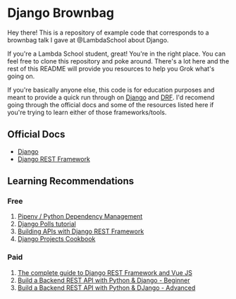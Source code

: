 # Django Brownbag

Hey there! This is a repository of example code that corresponds to a brownbag talk I gave at @LambdaSchool about Django.

If you're a Lambda School student, great! You're in the right place. You can feel free to clone this repository and poke around. There's a lot here and the rest of this README will provide you resources to help you Grok what's going on.

If you're basically anyone else, this code is for education purposes and meant to provide a quick run through on [Django](https://wwwdjangoproject.com) and [DRF](https://www.django-rest-framework.org/). I'd recomend going through the official docs and some of the resources listed here if you're trying to learn either of those frameworks/tools.

## Official Docs

- [Django](https://docs.djangoproject.com/en/2.2/)
- [Django REST Framework](https://www.django-rest-framework.org/)

## Learning Recommendations

### Free

1. [Pipenv / Python Dependency Management](https://realpython.com/pipenv-guide/)
2. [Django Polls tutorial](https://docs.djangoproject.com/en/2.2/intro/)
3. [Building APIs with Django REST Framework](https://books.agiliq.com/projects/django-api-polls-tutorial/en/latest/)
4. [Django Projects Cookbook](https://books.agiliq.com/projects/djenofdjango/en/latest/)

### Paid

1. [The complete guide to Django REST Framework and Vue JS](https://www.udemy.com/share/1014GsAkcSdlZSRQ==/?xref=E0AfeFlaRXwLB1wuMREcKFQXdDIGAwcpEw==)
2. [Build a Backend REST API with Python & Django - Beginner](https://www.udemy.com/share/1004R0AkcSdlZSRQ==/?xref=E0AfeFlaRXwLB1wuMREcKFQXdDIGAwcpEw==)
3. [Build a Backend REST API with Python & DJango - Advanced](https://www.udemy.com/share/100JLWAkcSdlZSRQ==/?xref=E0AfeFlaRXwLB1wuMREcKFQXdDIGAwcpEw==)

